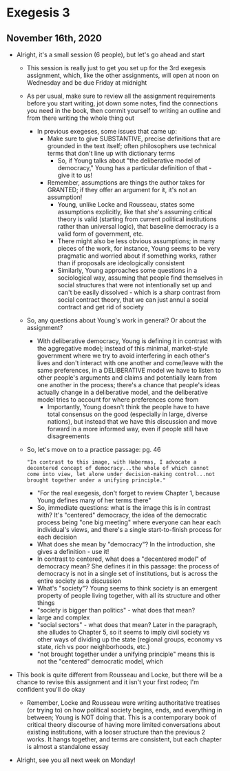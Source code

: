 # Exegesis 3

## November 16th, 2020

-   Alright, it's a small session (6 people), but let's go ahead and start
    -   This session is really just to get you set up for the 3rd exegesis assignment, which, like the other assignments, will open at noon on Wednesday and be due Friday at midnight
    -   As per usual, make sure to review all the assignment requirements before you start writing, jot down some notes, find the connections you need in the book, then commit yourself to writing an outline and from there writing the whole thing out
        -   In previous exegeses, some issues that came up:
            -   Make sure to give SUBSTANTIVE, precise definitions that are grounded in the text itself; often philosophers use technical terms that don't line up with dictionary terms
                -   So, if Young talks about "the deliberative model of democracy," Young has a particular definition of that - give it to us!
            -   Remember, assumptions are things the author takes for GRANTED; if they offer an argument for it, it's not an assumption!
                -   Young, unlike Locke and Rousseau, states some assumptions explicitly, like that she's assuming critical theory is valid (starting from current political institutions rather than universal logic), that baseline democracy is a valid form of government, etc.
                -   There might also be less obvious assumptions; in many pieces of the work, for instance, Young seems to be very pragmatic and worried about if something works, rather than if proposals are ideologically consistent
                -   Similarly, Young approaches some questions in a sociological way, assuming that people find themselves in social structures that were not intentionally set up and can't be easily dissolved - which is a sharp contrast from social contract theory, that we can just annul a social contract and get rid of society
    -   So, any questions about Young's work in general? Or about the assignment?
        -   With deliberative democracy, Young is defining it in contrast with the aggregative model; instead of this minimal, market-style government where we try to avoid interfering in each other's lives and don't interact with one another and come/leave with the same preferences, in a DELIBERATIVE model we have to listen to other people's arguments and claims and potentially learn from one another in the process; there's a chance that people's ideas actually change in a deliberative model, and the deliberative model tries to account for where preferences come from
            -   Importantly, Young doesn't think the people have to have total consensus on the good (especially in large, diverse nations), but instead that we have this discussion and move forward in a more informed way, even if people still have disagreements
    -   So, let's move on to a practice passage: pg. 46

            "In contrast to this image, with Habermas, I advocate a decentered concept of democracy...the whole of which cannot come into view, let alone under decision-making control...not brought together under a unifying principle."

        -   "For the real exegesis, don't forget to review Chapter 1, because Young defines many of her terms there"
        -   So, immediate questions: what is the image this is in contrast with? It's "centered" democracy, the idea of the democratic process being "one big meeting" where everyone can hear each individual's views, and there's a single start-to-finish process for each decision
        -   What does she mean by "democracy"? In the introduction, she gives a definition - use it!
        -   In contrast to centered, what does a "decentered model" of democracy mean? She defines it in this passage: the process of democracy is not in a single set of institutions, but is across the entire society as a discussion
        -   What's "society"? Young seems to think society is an emergent property of people living together, with all its structure and other things
        -   "society is bigger than politics" - what does that mean?
        -   large and complex
        -   "social sectors" - what does that mean? Later in the paragraph, she alludes to Chapter 5, so it seems to imply civil society vs other ways of dividing up the state (regional groups, economy vs state, rich vs poor neighborhoods, etc.)
        -   "not brought together under a unifying principle" means this is not the "centered" democratic model, which

-   This book is quite different from Rousseau and Locke, but there will be a chance to revise this assignment and it isn't your first rodeo; I'm confident you'll do okay
    -   Remember, Locke and Rousseau were writing authoritative treatises (or trying to) on how political society begins, ends, and everything in between; Young is NOT doing that. This is a contemporary book of critical theory discourse of having more limited conversations about existing institutions, with a looser structure than the previous 2 works. It hangs together, and terms are consistent, but each chapter is almost a standalone essay

-   Alright, see you all next week on Monday!
